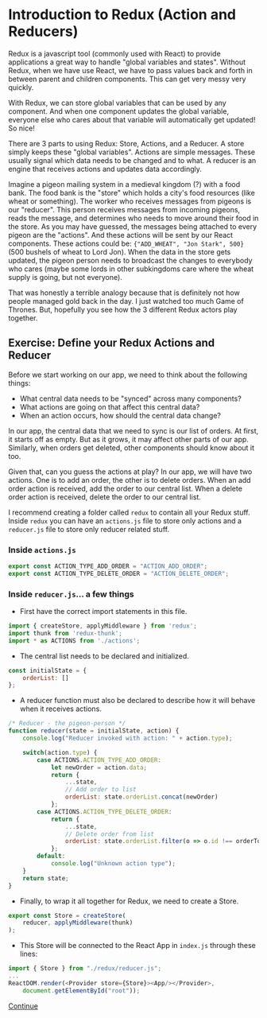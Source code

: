 # Introduction to Redux (Action and Reducers)

Redux is a javascript tool (commonly used with React) to provide applications a great way to handle "global variables and states". Without Redux, when we have use React, we have to pass values back and forth in between parent and children components.
This can get very messy very quickly.

With Redux, we can store global variables that can be used by any component.
And when one component updates the global variable, everyone else who cares about that variable will automatically get updated! So nice!

There are 3 parts to using Redux: Store, Actions, and a Reducer.
A store simply keeps these "global variables".
Actions are simple messages. These usually signal which data needs to be changed and to what.
A reducer is an engine that receives actions and updates data accordingly.

Imagine a pigeon mailing system in a medieval kingdom (?) with a food bank.
The food bank is the "store" which holds a city's food resources (like wheat or something).
The worker who receives messages from pigeons is our "reducer". This person receives messages from incoming pigeons, reads the message, and determines who needs to move around their food in the store.
As you may have guessed, the messages being attached to every pigeon are the "actions". And these actions will be sent by our React components.
These actions could be: `{"ADD_WHEAT", "Jon Stark", 500}` (500 bushels of wheat to Lord Jon).
When the data in the store gets updated, the pigeon person needs to broadcast the changes to everybody who cares (maybe some lords in other subkingdoms care where the wheat supply is going, but not everyone).

That was honestly a terrible analogy because that is definitely not how people managed gold back in the day. I just watched too much Game of Thrones. But, hopefully you see how the 3 different Redux actors play together.

## Exercise: Define your Redux Actions and Reducer

Before we start working on our app, we need to think about the following things:

- What central data needs to be "synced" across many components?
- What actions are going on that affect this central data?
- When an action occurs, how should the central data change?

In our app, the central data that we need to sync is our list of orders. At first, it starts off as empty. But as it grows, it may affect other parts of our app. Similarly, when orders get deleted, other components should know about it too.

Given that, can you guess the actions at play? In our app, we will have two actions. One is to add an order, the other is to delete orders. When an add order action is received, add the order to our central list. When a delete order action is received, delete the order to our central list.

I recommend creating a folder called `redux` to contain all your Redux stuff. Inside `redux` you can have an `actions.js` file to store only actions and a `reducer.js` file to store only reducer related stuff.

### Inside `actions.js`

```javascript
export const ACTION_TYPE_ADD_ORDER = "ACTION_ADD_ORDER";
export const ACTION_TYPE_DELETE_ORDER = "ACTION_DELETE_ORDER";
```

### Inside `reducer.js`... a few things

- First have the correct import statements in this file.

``` javascript
import { createStore, applyMiddleware } from 'redux';
import thunk from 'redux-thunk';
import * as ACTIONS from './actions';
```

- The central list needs to be declared and initialized.

```javascript
const initialState = {
    orderList: []
};
```

- A reducer function must also be declared to describe how it will behave when it receives actions.

``` javascript
/* Reducer - the pigeon-person */
function reducer(state = initialState, action) {
    console.log("Reducer invoked with action: " + action.type);

    switch(action.type) {
        case ACTIONS.ACTION_TYPE_ADD_ORDER:
            let newOrder = action.data;
            return {
                ...state,
                // Add order to list
                orderList: state.orderList.concat(newOrder)
            };
        case ACTIONS.ACTION_TYPE_DELETE_ORDER:
            return {
                ...state,
                // Delete order from list
                orderList: state.orderList.filter(o => o.id !== orderToDelete.id),
            };
        default:
            console.log("Unknown action type");
    }
    return state;
}
```

- Finally, to wrap it all together for Redux, we need to create a Store. 

``` javascript
export const Store = createStore(
    reducer, applyMiddleware(thunk)
);
```

- This Store will be connected to the React App in `index.js` through these lines:

``` javascript
import { Store } from "./redux/reducer.js";
...
ReactDOM.render(<Provider store={Store}><App/></Provider>,
    document.getElementById("root"));
```

[Continue](./14_redux_subscribing.md)